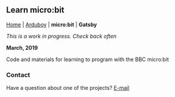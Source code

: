 &nbsp;
&nbsp;
&nbsp;
&nbsp;

## Learn micro:bit 

[Home](README.md) | [Arduboy](arduboy.md) | **micro:bit** | **Gatsby**

*This is a work in progress. Check back often*

**March, 2019**

Code and materials for learning to program with the BBC micro:bit


### Contact

Have a question about one of the projects? [E-mail](mailto:darrell@nokecodes.org)
